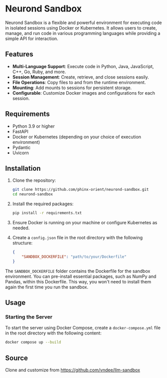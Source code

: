 # Neurond Sandbox

Neurond Sandbox is a flexible and powerful environment for executing code in isolated sessions using Docker or Kubernetes. It allows users to create, manage, and run code in various programming languages while providing a simple API for interaction.

## Features

- **Multi-Language Support**: Execute code in Python, Java, JavaScript, C++, Go, Ruby, and more.
- **Session Management**: Create, retrieve, and close sessions easily.
- **File Operations**: Copy files to and from the runtime environment.
- **Mounting**: Add mounts to sessions for persistent storage.
- **Configurable**: Customize Docker images and configurations for each session.

## Requirements

- Python 3.9 or higher
- FastAPI
- Docker or Kubernetes (depending on your choice of execution environment)
- Pydantic
- Uvicorn

## Installation

1. Clone the repository:
   ```bash
   git clone https://github.com/phinx-orient/neurond-sandbox.git
   cd neurond-sandbox
   ```

2. Install the required packages:
   ```bash
   pip install -r requirements.txt
   ```

3. Ensure Docker is running on your machine or configure Kubernetes as needed.

4. Create a `config.json` file in the root directory with the following structure:
   ```json
   {
       "SANDBOX_DOCKERFILE": "path/to/your/Dockerfile"
   }
   ```
The `SANDBOX_DOCKERFILE` folder contains the Dockerfile for the sandbox environment. You can pre-install essential packages, such as NumPy and Pandas, within this Dockerfile. This way, you won't need to install them again the first time you run the sandbox.

## Usage

### Starting the Server

To start the server using Docker Compose, create a `docker-compose.yml` file in the root directory with the following content:
```bash
docker compose up --build 
```

## Source
Clone and customize from https://github.com/vndee/llm-sandbox


